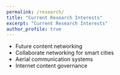 ```yaml
---
permalink: /research/
title: "Current Research Interests"
excerpt: "Current Research Interests"
author_profile: true
---
```


* Future content networking
* Collaborate networking for smart cities
* Aerial communication systems
* Internet content governance
